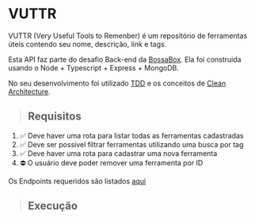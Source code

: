 # **VUTTR**

VUTTR (Very Useful Tools to Remenber) é um repositório de ferramentas úteis contendo seu nome, descrição, link e tags.

Esta API faz parte do desafio Back-end da [BossaBox](https://bossabox.com/para-empresas). Ela foi construida usando o Node + Typescript + Express + MongoDB.

No seu desenvolvimento foi utilizado [TDD](https://en.wikipedia.org/wiki/Test-driven_development) e os conceitos de [Clean Architecture](https://blog.cleancoder.com/uncle-bob/2012/08/13/the-clean-architecture.html).

> ## **Requisitos**

1. ✅ Deve haver uma rota para listar todas as ferramentas cadastradas
1. ✅ Deve ser possível filtrar ferramentas utilizando uma busca por tag
1. ✅ Deve haver uma rota para cadastrar uma nova ferramenta
1. ⛔ O usuário deve poder remover uma ferramenta por ID

Os Endpoints requeridos são listados [aqui](./requirements/index.md)

> ## **Execução**